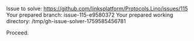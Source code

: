Issue to solve: https://github.com/linksplatform/Protocols.Lino/issues/115
Your prepared branch: issue-115-e9580372
Your prepared working directory: /tmp/gh-issue-solver-1759585456781

Proceed.